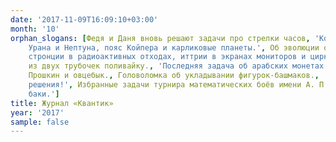 ```yaml
---
date: '2017-11-09T16:09:10+03:00'
month: '10'
orphan_slogans: [Федя и Даня вновь решают задачи про стрелки часов, 'Конец путешествия по планетам Солнечной системы. Спутники
    Урана и Нептуна, пояс Койпера и карликовые планеты.', Об эволюции оргáна., 'О криптоне в лампочках, рубидии в фотоэлементах,
    стронции в радиоактивных отходах, иттрии в экранах мониторов и цирконии в зубных протезах.', Как сделать своими руками
    из двух трубочек поливайку., 'Последняя задача об арабских монетах. Присылайте решения, победителей ждут призы!', Саша
    Прошкин и овцебык., Головоломка об укладывании фигурок-башмаков., 'Четвёртый тур конкурса по русскому языку, присылайте
    решения!', Избранные задачи турнира математических боёв имени А. П. Савина., 'Задача-картинка о том, в каком порядке наполнятся
    баки.']
title: Журнал «Квантик»
year: '2017'
sample: false
---
```

